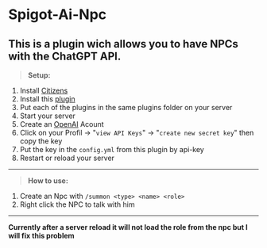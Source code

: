 # Spigot-Ai-Npc

This is a plugin wich allows you to have NPCs with the ChatGPT API.
---------------------------------------------------------------------------------------------------------------
>**Setup:**
   1. Install [Citizens](https://ci.citizensnpcs.co/job/Citizens2/lastSuccessfulBuild/) 
   2. Install this [plugin](https://github.com/RexFracht868454/Spigot-Ai-Npc/actions)
   3. Put each of the plugins in the same plugins folder on your server 
   4. Start your server 
   5. Create an [OpenAI](https://platform.openai.com/docs/introduction) Acount
   6. Click on your Profil -> "`view API Keys`" -> "`create new secret key`" then copy the key
   7. Put the key in the `config.yml` from this plugin by api-key
   8. Restart or reload your server
---------------------------------------------------------------------------------------------------------------
>**How to use:**
   1. Create an Npc with `/summon <type> <name> <role>`
   2. Right click the NPC to talk with him
---------------------------------------------------------------------------------------------------------------
**Currently after a server reload it will not load the role from the npc but I will fix this problem**
